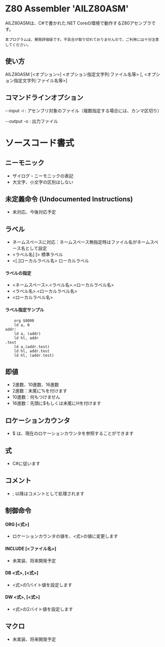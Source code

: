 # Z80 Assembler 'AILZ80ASM'
AILZ80ASMは、C#で書かれた.NET Coreの環境で動作するZ80アセンブラです。

`本プログラムは、開発評価版です。不具合が取り切れておりませんので、ご利用には十分注意してください。`

## 使い方
AILZ80ASM [<オプション>] <オプション指定文字列:ファイル名等> [, <オプション指定文字列:ファイル名等>]

## コマンドラインオプション
--input -i : アセンブリ対象のファイル（複数指定する場合には、カンマ区切り）

--output -o  : 出力ファイル

# ソースコード書式

## ニーモニック
- ザイログ・ニーモニックの表記
- 大文字、小文字の区別はしない

## 未定義命令 (Undocumented Instructions) 
- 未対応、今後対応予定

## ラベル
- ネームスペースに対応：ネームスペース無指定時はファイル名がネームスペース名として設定
- <ラベル名[:]> 標準ラベル
- <[.]ローカルラベル名> ローカルラベル

#### ラベルの指定
- <ネームスペース>.<ラベル名>.<ローカルラベル名>
- <ラベル名>.<ローカルラベル名>
- <ローカルラベル名>

#### ラベル指定サンプル
```
	org $8000
	ld a, 0
addr:
	ld a, (addr)
	ld hl, addr
.test
	ld a,(addr.test)
	ld hl, addr.test
	ld hl, (addr.test)
```

## 即値
- 2進数、10進数、16進数
- 2進数：末尾に%を付けます
- 10進数：何もつけません
- 16進数：先頭に$もしくは末尾にHを付けます

## ロケーションカウンタ
- $ は、現在のロケーションカウンタを参照することができます

## 式
- C#に従います

## コメント
- ; 以降はコメントとして処理されます

## 制御命令
#### ORG [<式>]
- ロケーションカウンタの値を、<式>の値に変更します
#### INCLUDE [<ファイル名>]
- 未実装、将来開発予定
#### DB <式>, [<式>]
- <式>の1バイト値を設定します
#### DW <式>, [<式>]
- <式>の2バイト値を設定します

## マクロ
- 未実装、将来開発予定
